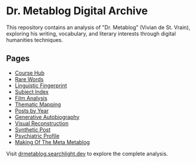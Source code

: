 # Dr. Metablog Digital Archive

This repository contains an analysis of "Dr. Metablog" (Vivian de St. Vrain), exploring his writing, vocabulary, and literary interests through digital humanities techniques.

## Pages

- [Course Hub](https://drmetablog.searchlight.dev/)
- [Rare Words](https://drmetablog.searchlight.dev/rare_word_analysis.html)
- [Linguistic Fingerprint](https://drmetablog.searchlight.dev/distinctive_vocabulary.html)
- [Subject Index](https://drmetablog.searchlight.dev/index-of-terms.html)
- [Film Analysis](https://drmetablog.searchlight.dev/favorite-films.html)
- [Thematic Mapping](https://drmetablog.searchlight.dev/topic_analysis_report.html)
- [Posts by Year](https://drmetablog.searchlight.dev/posts_2005.html)
- [Generative Autobiography](https://drmetablog.searchlight.dev/autobiography_of_dr_metablog.html)
- [Visual Reconstruction](https://drmetablog.searchlight.dev/portrait_of_dr_metablog.html)
- [Synthetic Post](https://drmetablog.searchlight.dev/sample-post.html)
- [Psychiatric Profile](https://drmetablog.searchlight.dev/psychiatric_profile.html)
- [Making Of The Meta Metablog](https://drmetablog.searchlight.dev/making-of.html)

Visit [drmetablog.searchlight.dev](https://drmetablog.searchlight.dev/) to explore the complete analysis.